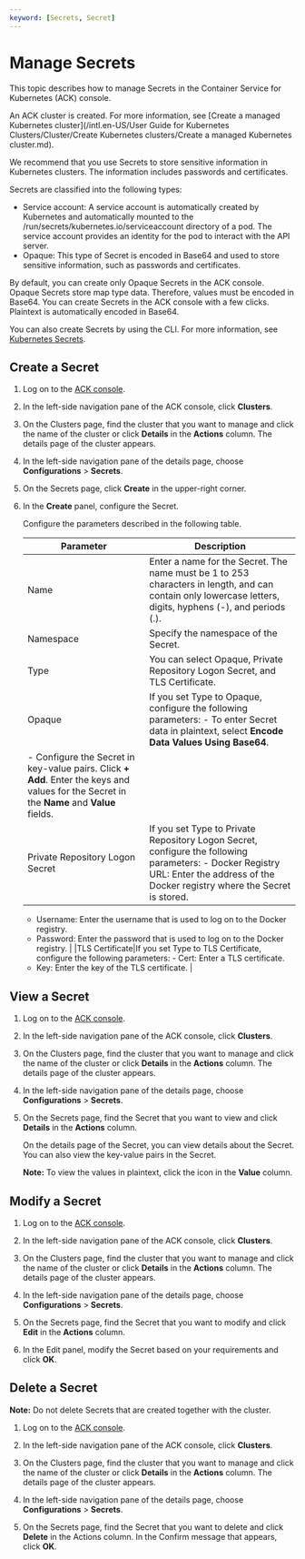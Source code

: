 ```yaml
---
keyword: [Secrets, Secret]
---
```


# Manage Secrets

This topic describes how to manage Secrets in the Container Service for Kubernetes \(ACK\) console.

An ACK cluster is created. For more information, see [Create a managed Kubernetes cluster](/intl.en-US/User Guide for Kubernetes Clusters/Cluster/Create Kubernetes clusters/Create a managed Kubernetes cluster.md).

We recommend that you use Secrets to store sensitive information in Kubernetes clusters. The information includes passwords and certificates.

Secrets are classified into the following types:

-   Service account: A service account is automatically created by Kubernetes and automatically mounted to the /run/secrets/kubernetes.io/serviceaccount directory of a pod. The service account provides an identity for the pod to interact with the API server.
-   Opaque: This type of Secret is encoded in Base64 and used to store sensitive information, such as passwords and certificates.

By default, you can create only Opaque Secrets in the ACK console. Opaque Secrets store map type data. Therefore, values must be encoded in Base64. You can create Secrets in the ACK console with a few clicks. Plaintext is automatically encoded in Base64.

You can also create Secrets by using the CLI. For more information, see [Kubernetes Secrets](https://kubernetes.io/docs/concepts/configuration/secret/).

## Create a Secret

1.  Log on to the [ACK console](https://cs.console.aliyun.com).

2.  In the left-side navigation pane of the ACK console, click **Clusters**.

3.  On the Clusters page, find the cluster that you want to manage and click the name of the cluster or click **Details** in the **Actions** column. The details page of the cluster appears.

4.  In the left-side navigation pane of the details page, choose **Configurations** \> **Secrets**.

5.  On the Secrets page, click **Create** in the upper-right corner.

6.  In the **Create** panel, configure the Secret.

    Configure the parameters described in the following table.

    |Parameter|Description|
    |---------|-----------|
    |Name|Enter a name for the Secret. The name must be 1 to 253 characters in length, and can contain only lowercase letters, digits, hyphens \(-\), and periods \(.\).|
    |Namespace|Specify the namespace of the Secret.|
    |Type|You can select Opaque, Private Repository Logon Secret, and TLS Certificate.|
    |Opaque|If you set Type to Opaque, configure the following parameters:    -   To enter Secret data in plaintext, select **Encode Data Values Using Base64**.
    -   Configure the Secret in key-value pairs. Click **+ Add**. Enter the keys and values for the Secret in the **Name** and **Value** fields. |
    |Private Repository Logon Secret|If you set Type to Private Repository Logon Secret, configure the following parameters:    -   Docker Registry URL: Enter the address of the Docker registry where the Secret is stored.
    -   Username: Enter the username that is used to log on to the Docker registry.
    -   Password: Enter the password that is used to log on to the Docker registry. |
    |TLS Certificate|If you set Type to TLS Certificate, configure the following parameters:    -   Cert: Enter a TLS certificate.
    -   Key: Enter the key of the TLS certificate. |


## View a Secret

1.  Log on to the [ACK console](https://cs.console.aliyun.com).

2.  In the left-side navigation pane of the ACK console, click **Clusters**.

3.  On the Clusters page, find the cluster that you want to manage and click the name of the cluster or click **Details** in the **Actions** column. The details page of the cluster appears.

4.  In the left-side navigation pane of the details page, choose **Configurations** \> **Secrets**.

5.  On the Secrets page, find the Secret that you want to view and click **Details** in the **Actions** column.

    On the details page of the Secret, you can view details about the Secret. You can also view the key-value pairs in the Secret.

    **Note:** To view the values in plaintext, click the icon in the **Value** column.


## Modify a Secret

1.  Log on to the [ACK console](https://cs.console.aliyun.com).

2.  In the left-side navigation pane of the ACK console, click **Clusters**.

3.  On the Clusters page, find the cluster that you want to manage and click the name of the cluster or click **Details** in the **Actions** column. The details page of the cluster appears.

4.  In the left-side navigation pane of the details page, choose **Configurations** \> **Secrets**.

5.  On the Secrets page, find the Secret that you want to modify and click **Edit** in the **Actions** column.

6.  In the Edit panel, modify the Secret based on your requirements and click **OK**.


## Delete a Secret

**Note:** Do not delete Secrets that are created together with the cluster.

1.  Log on to the [ACK console](https://cs.console.aliyun.com).

2.  In the left-side navigation pane of the ACK console, click **Clusters**.

3.  On the Clusters page, find the cluster that you want to manage and click the name of the cluster or click **Details** in the **Actions** column. The details page of the cluster appears.

4.  In the left-side navigation pane of the details page, choose **Configurations** \> **Secrets**.

5.  On the Secrets page, find the Secret that you want to delete and click **Delete** in the Actions column. In the Confirm message that appears, click **OK**.


